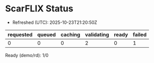﻿# ScarFLIX Status

* Refreshed (UTC): 2025-10-23T21:20:50Z

| requested | queued | caching | validating | ready | failed |
|-----------|--------|---------|------------|-------|--------|
| 0 | 0 | 0 | 2 | 0 | 1 |

Ready (demo/rd): 1/0
